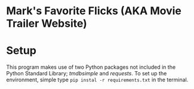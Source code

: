 # Mark's Favorite Flicks (AKA Movie Trailer Website)


# Setup
This program makes use of two Python packages not included in the Python Standard Library; _tmdbsimple_ and _requests_.  To set up the environment, simple type
`pip instal -r requirements.txt`
in the terminal.
